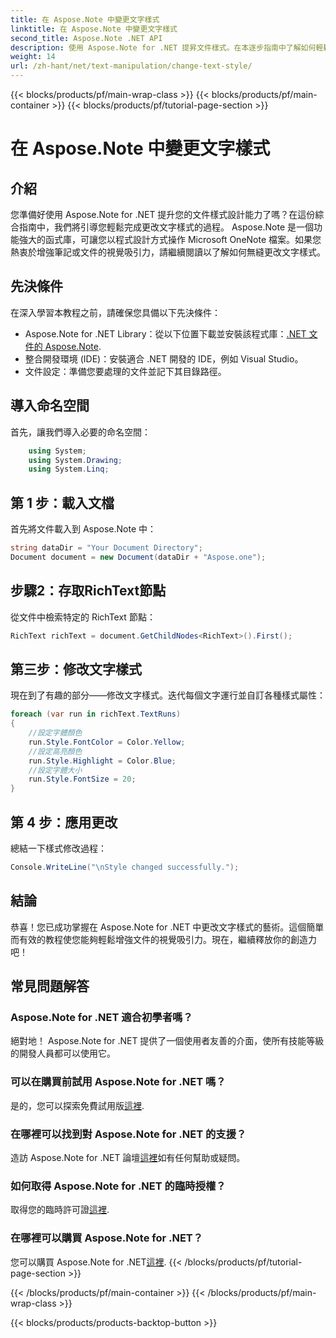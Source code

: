 ```yaml
---
title: 在 Aspose.Note 中變更文字樣式
linktitle: 在 Aspose.Note 中變更文字樣式
second_title: Aspose.Note .NET API
description: 使用 Aspose.Note for .NET 提昇文件樣式。在本逐步指南中了解如何輕鬆變更文字樣式。免費試用！
weight: 14
url: /zh-hant/net/text-manipulation/change-text-style/
---
```


{{< blocks/products/pf/main-wrap-class >}}
{{< blocks/products/pf/main-container >}}
{{< blocks/products/pf/tutorial-page-section >}}

# 在 Aspose.Note 中變更文字樣式

## 介紹
您準備好使用 Aspose.Note for .NET 提升您的文件樣式設計能力了嗎？在這份綜合指南中，我們將引導您輕鬆完成更改文字樣式的過程。 Aspose.Note 是一個功能強大的函式庫，可讓您以程式設計方式操作 Microsoft OneNote 檔案。如果您熱衷於增強筆記或文件的視覺吸引力，請繼續閱讀以了解如何無縫更改文字樣式。
## 先決條件
在深入學習本教程之前，請確保您具備以下先決條件：
-  Aspose.Note for .NET Library：從以下位置下載並安裝該程式庫：[.NET 文件的 Aspose.Note](https://reference.aspose.com/note/net/).
- 整合開發環境 (IDE)：安裝適合 .NET 開發的 IDE，例如 Visual Studio。
- 文件設定：準備您要處理的文件並記下其目錄路徑。
## 導入命名空間
首先，讓我們導入必要的命名空間：
```csharp
    using System;
    using System.Drawing;
    using System.Linq;
```
## 第 1 步：載入文檔
首先將文件載入到 Aspose.Note 中：
```csharp
string dataDir = "Your Document Directory";
Document document = new Document(dataDir + "Aspose.one");
```
## 步驟2：存取RichText節點
從文件中檢索特定的 RichText 節點：
```csharp
RichText richText = document.GetChildNodes<RichText>().First();
```
## 第三步：修改文字樣式
現在到了有趣的部分——修改文字樣式。迭代每個文字運行並自訂各種樣式屬性：
```csharp
foreach (var run in richText.TextRuns)
{
    //設定字體顏色
    run.Style.FontColor = Color.Yellow;
    //設定高亮顏色
    run.Style.Highlight = Color.Blue;
    //設定字體大小
    run.Style.FontSize = 20;
}
```
## 第 4 步：應用更改
總結一下樣式修改過程：
```csharp
Console.WriteLine("\nStyle changed successfully.");
```
## 結論
恭喜！您已成功掌握在 Aspose.Note for .NET 中更改文字樣式的藝術。這個簡單而有效的教程使您能夠輕鬆增強文件的視覺吸引力。現在，繼續釋放你的創造力吧！
## 常見問題解答
### Aspose.Note for .NET 適合初學者嗎？
絕對地！ Aspose.Note for .NET 提供了一個使用者友善的介面，使所有技能等級的開發人員都可以使用它。
### 可以在購買前試用 Aspose.Note for .NET 嗎？
是的，您可以探索免費試用版[這裡](https://releases.aspose.com/).
### 在哪裡可以找到對 Aspose.Note for .NET 的支援？
造訪 Aspose.Note for .NET 論壇[這裡](https://forum.aspose.com/c/note/28)如有任何幫助或疑問。
### 如何取得 Aspose.Note for .NET 的臨時授權？
取得您的臨時許可證[這裡](https://purchase.aspose.com/temporary-license/).
### 在哪裡可以購買 Aspose.Note for .NET？
您可以購買 Aspose.Note for .NET[這裡](https://purchase.aspose.com/buy).
{{< /blocks/products/pf/tutorial-page-section >}}

{{< /blocks/products/pf/main-container >}}
{{< /blocks/products/pf/main-wrap-class >}}

{{< blocks/products/products-backtop-button >}}
